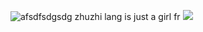 ![afsdfsdgsdg](https://github.com/user-attachments/assets/5216d4b9-d527-4e85-ba97-1792b30d57a5)
zhuzhi lang is just a girl fr
![](https://komarev.com/ghpvc/?username=kyusoob&color=red)
